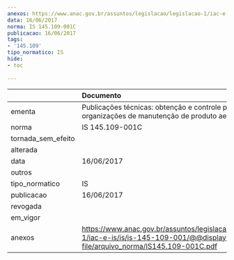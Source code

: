 ```yaml
---
anexos: https://www.anac.gov.br/assuntos/legislacao/legislacao-1/iac-e-is/is/is-145-109-001/@@display-file/arquivo_norma/IS145.109-001C.pdf
data: 16/06/2017
norma: IS 145.109-001C
publicacao: 16/06/2017
tags:
- '145.109'
tipo_normatico: IS
hide: 
- toc 
 
---
```


|                    | Documento                                                                                                                           |
|:-------------------|:------------------------------------------------------------------------------------------------------------------------------------|
| ementa             | Publicações técnicas: obtenção e controle pelas organizações de manutenção de produto aeronáutico.                                  |
| norma              | IS 145.109-001C                                                                                                                     |
| tornada_sem_efeito |                                                                                                                                     |
| alterada           |                                                                                                                                     |
| data               | 16/06/2017                                                                                                                          |
| outros             |                                                                                                                                     |
| tipo_normatico     | IS                                                                                                                                  |
| publicacao         | 16/06/2017                                                                                                                          |
| revogada           |                                                                                                                                     |
| em_vigor           |                                                                                                                                     |
| anexos             | https://www.anac.gov.br/assuntos/legislacao/legislacao-1/iac-e-is/is/is-145-109-001/@@display-file/arquivo_norma/IS145.109-001C.pdf |